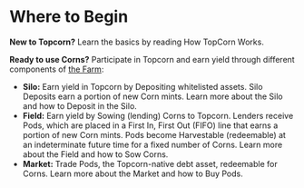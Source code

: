 # Where to Begin

**New to Topcorn?** Learn the basics by reading How TopCorn Works.&#x20;

**Ready to use Corns?** Participate in Topcorn and earn yield through different components of [the Farm](broken-reference):

* **Silo:** Earn yield in Topcorn by Depositing whitelisted assets. Silo Deposits earn a portion of new Corn mints. Learn more about the Silo and how to Deposit in the Silo.
* **Field:** Earn yield by Sowing (lending) Corns to Topcorn. Lenders receive Pods, which are placed in a First In, First Out (FIFO) line that earns a portion of new Corn mints. Pods become Harvestable (redeemable) at an indeterminate future time for a fixed number of Corns. Learn more about the Field and how to Sow Corns.
* **Market:** Trade Pods, the Topcorn-native debt asset, redeemable for Corns. Learn more about the Market and how to Buy Pods.
